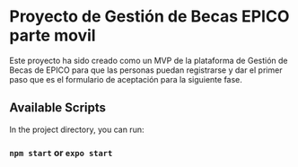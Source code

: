 # Proyecto de Gestión de Becas EPICO parte movil
Este proyecto ha sido creado como un MVP de la plataforma de Gestión de Becas de EPICO para que las personas puedan registrarse y dar el primer paso que es el formulario de aceptación para la siguiente fase.

## Available Scripts

In the project directory, you can run:

### `npm start` or `expo start`
